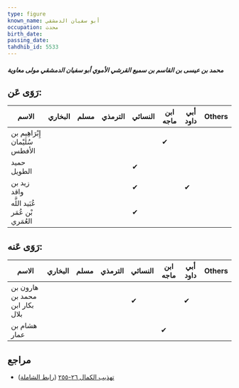 ```yaml
---
type: figure
known_name: أبو سفيان الدمشقي
occupation: محدث
birth_date:
passing_date:
tahdhib_id: 5533
---
```

##### محمد بن عيسى بن القاسم بن سميع القرشي الأموي أبو سفيان الدمشقي مولى معاوية

## رَوَى عَن:
| الاسم                            | البخاري | مسلم | الترمذي | النسائي | ابن ماجه | أبي داود | Others |
| -------------------------------- | ------- | ---- | ------- | ------- | -------- | -------- | ------ |
| إِبْرَاهِيم بن سُلَيْمان الأفطس  |         |      |         |         | ✔        |          |        |
| حميد الطويل                      |         |      |         | ✔       |          |          |        |
| زيد بن واقد                      |         |      |         | ✔       |          | ✔        |        |
| عُبَيد اللَّه بْن عُمَر العُمَري |         |      |         | ✔       |          |          |        |
## رَوَى عَنه:
| الاسم                          | البخاري | مسلم | الترمذي | النسائي | ابن ماجه | أبي داود | Others |
| ------------------------------ | ------- | ---- | ------- | ------- | -------- | -------- | ------ |
| هارون بن محمد بن بكار ابن بلال |         |      |         | ✔       |          | ✔        |        |
| هشام بن عمار                   |         |      |         |         | ✔        |          |        |
## مراجع
- [تهذيب الكمال ٢٦-٢٥٥](obsidian://open?vault=Tahdhib-al-Kamal&file=Figures/٥٥٣٣-محمد%20بن%20عيسى%20بن%20القاسم%20بن%20سميع%20القرشي%20الأموي%20أبو%20سفيان%20الدمشقي%20مولى%20معاوية) ([رابط الشاملة](https://shamela.ws/book/3722/14003))